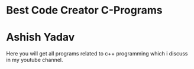 # Best Code Creator C-Programs
# Ashish Yadav
Here you will get all programs related to c++ programming which i discuss in my youtube channel.
